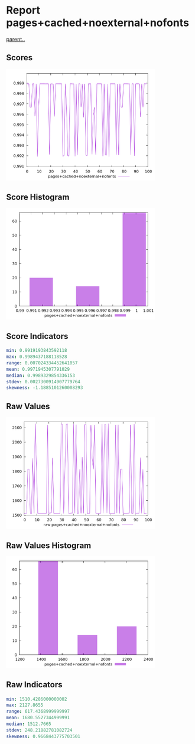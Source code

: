 # Report pages+cached+noexternal+nofonts

[parent..](./..)  


## Scores

![score](./score.png)  

## Score Histogram

![hist](./hist.png)  

## Score Indicators

```yaml
min: 0.9919193843592118
max: 0.9989437188118528
range: 0.007024334452641057
mean: 0.9971945307791029
median: 0.9989329854336153
stdev: 0.0027300914907779764
skewness: -1.1885101260008293

```

## Raw Values

![raw](./raw.png)  

## Raw Values Histogram

![raw hist](./raw_hist.png)  

## Raw Indicators

```yaml
min: 1510.4286000000002
max: 2127.8655
range: 617.4368999999997
mean: 1680.5527344999991
median: 1512.7665
stdev: 248.21882781082724
skewness: 0.9668443775703501

```

<style>
  img {
    max-width: 80%;
  }
</style>
      
